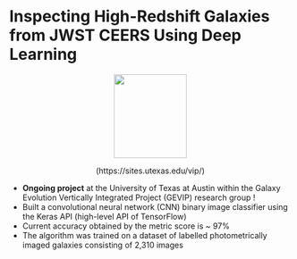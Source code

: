 # Inspecting High-Redshift Galaxies from JWST CEERS Using Deep Learning

<p align="center">
<img width="130" height="150" src= "https://user-images.githubusercontent.com/120825204/234086692-e96aa802-f497-46ee-aeb4-74b7abbdfdcd.png">
</p>

<p align="center">
(https://sites.utexas.edu/vip/)
</p>

* **Ongoing project** at the University of Texas at Austin within the Galaxy Evolution Vertically Integrated Project (GEVIP) research group !
* Built a convolutional neural network (CNN) binary image classifier using the Keras API (high-level API of TensorFlow)
* Current accuracy obtained by the metric score is ~ 97%
* The algorithm was trained on a dataset of labelled photometrically imaged galaxies consisting of 2,310 images
